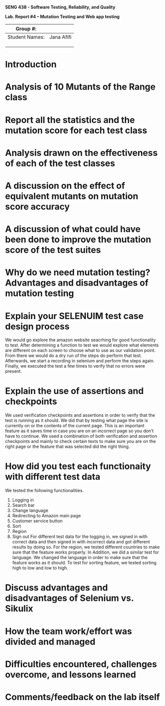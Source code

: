 **SENG 438 - Software Testing, Reliability, and Quality**

**Lab. Report \#4 – Mutation Testing and Web app testing**

| Group \#:      |     |
| -------------- | --- |
| Student Names: |  Jana Afifi   |
|                |     |
|                |     |
|                |     |

# Introduction


# Analysis of 10 Mutants of the Range class 

# Report all the statistics and the mutation score for each test class



# Analysis drawn on the effectiveness of each of the test classes

# A discussion on the effect of equivalent mutants on mutation score accuracy

# A discussion of what could have been done to improve the mutation score of the test suites

# Why do we need mutation testing? Advantages and disadvantages of mutation testing

# Explain your SELENUIM test case design process

We would go explore the amazon website seacrhing for good functionality to test. After determining a 
function to test we would explore what elements are different on each screen to choose what to use as
our validation point. From there we would do a dry run of the steps do perform that test. Afterwards, 
we start a recording in selenium and perform the steps again. Finally, we executed the test a few times to
verify that no errors were present.

# Explain the use of assertions and checkpoints
We used verification checkpoints and assertions in order to verify that the test is running as it should. We did that by testing what page the site is currently on or the contents of the current page. This is an important feature as it saves time in case you are on an incorrect page so you don’t have to continue. We used a combination of both verification and assertion checkpoints and mainly to check certain texts to make sure you are on the right page or the feature that was selected did the right thing.
# How did you test each functionaity with different test data
We tested the following functionalities.
1.	Logging in
2.	Search bar
3.	Change language
4.	Redirecting to Amazon main page
5.	Customer service button
6.	Sort
7.	Region
8.	Sign out
For different test data for the logging in, we signed in with correct data and then signed in with incorrect data and got different results by doing so. For the region, we tested different countries to make sure that the feature works properly. In Addition, we did a similar test for language. We changed the language in order to make sure that the feature works as it should. To test for sorting feature, we tested sorting high to low and low to high. 

# Discuss advantages and disadvantages of Selenium vs. Sikulix

# How the team work/effort was divided and managed


# Difficulties encountered, challenges overcome, and lessons learned

# Comments/feedback on the lab itself
